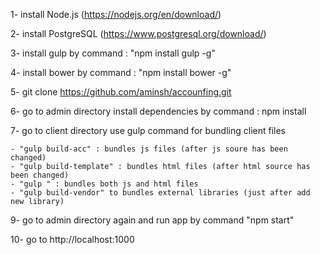 1- install Node.js (https://nodejs.org/en/download/)

2- install PostgreSQL (https://www.postgresql.org/download/)

3- install gulp by command : "npm install gulp -g"

4- install bower by command : "npm install bower -g"

5- git clone https://github.com/aminsh/accounfing.git

6- go to admin directory install dependencies by command : npm install

7- go to client directory use gulp command for bundling client files

    - "gulp build-acc" : bundles js files (after js soure has been changed)
    - "gulp build-template" : bundles html files (after html source has been changed)
    - "gulp " : bundles both js and html files
    - "gulp build-vendor" to bundles external libraries (just after add new library)
  
9- go to admin directory again and run app by command "npm start"

10- go to http://localhost:1000
